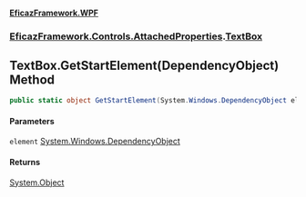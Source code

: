 #### [EficazFramework.WPF](EficazFrameworkWPF.md 'EficazFramework WPF')
### [EficazFramework.Controls.AttachedProperties](EficazFrameworkWPF.md#EficazFramework.Controls.AttachedProperties 'EficazFramework.Controls.AttachedProperties').[TextBox](EficazFramework.Controls.AttachedProperties/TextBox.md 'EficazFramework.Controls.AttachedProperties.TextBox')

## TextBox.GetStartElement(DependencyObject) Method

```csharp
public static object GetStartElement(System.Windows.DependencyObject element);
```
#### Parameters

<a name='EficazFramework.Controls.AttachedProperties.TextBox.GetStartElement(System.Windows.DependencyObject).element'></a>

`element` [System.Windows.DependencyObject](https://docs.microsoft.com/en-us/dotnet/api/System.Windows.DependencyObject 'System.Windows.DependencyObject')

#### Returns
[System.Object](https://docs.microsoft.com/en-us/dotnet/api/System.Object 'System.Object')